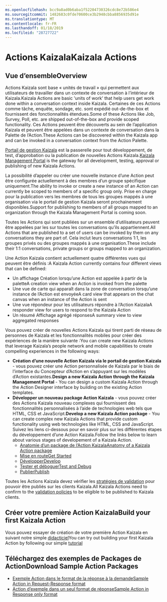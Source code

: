 ```yaml
---
ms.openlocfilehash: bcc9a8ad0b6aba1f52204730326cdc8e72b586e4
ms.sourcegitcommit: 1482683c0fde70600ce3b2948cbba8856935d91e
ms.translationtype: MT
ms.contentlocale: fr-FR
ms.lasthandoff: 01/18/2019
ms.locfileid: "28727722"
---
```

# <a name="kaizala-actions"></a><span data-ttu-id="73b73-101">Actions Kaizala</span><span class="sxs-lookup"><span data-stu-id="73b73-101">Kaizala Actions</span></span>

## <a name="overview"></a><span data-ttu-id="73b73-102">Vue d’ensemble</span><span class="sxs-lookup"><span data-stu-id="73b73-102">Overview</span></span>
<span data-ttu-id="73b73-103">Actions Kaizala sont base « unités de travail » qui permettent aux utilisateurs de travailler dans un contexte de conversation à l’intérieur de Kaizala.</span><span class="sxs-lookup"><span data-stu-id="73b73-103">Kaizala Actions are basic 'units of work' that help users get work done within a conversation context inside Kaizala.</span></span> <span data-ttu-id="73b73-104">Certaines de ces Actions comme tâche, enquête, sondage, etc. sont expédié out-de-the-box et fournissent des fonctionnalités étendues.</span><span class="sxs-lookup"><span data-stu-id="73b73-104">Some of these Actions like Job, Survey, Poll, etc. are shipped out-of-the-box and provide scoped functionality.</span></span> <span data-ttu-id="73b73-105">Ces Actions peuvent être découverts au sein de l’application Kaizala et peuvent être appelées dans un contexte de conversation dans la Palette de l’Action.</span><span class="sxs-lookup"><span data-stu-id="73b73-105">These Actions can be discovered within the Kaizala app and can be invoked in a conversation context from the Action Palette.</span></span> 

<span data-ttu-id="73b73-106">[Portail de gestion Kaizala](https://manage.kaiza.la) est la passerelle pour tout développement, de test, d’approbation ou la publication de nouvelles Actions Kaizala.</span><span class="sxs-lookup"><span data-stu-id="73b73-106">[Kaizala Management Portal](https://manage.kaiza.la) is the gateway for all development, testing, approval or publishing of new Kaizala Actions.</span></span>

<span data-ttu-id="73b73-107">La possibilité d’appeler ou créer une nouvelle instance d’une Action peut être configurée actuellement à des membres d’un groupe spécifique uniquement.</span><span class="sxs-lookup"><span data-stu-id="73b73-107">The ability to invoke or create a new instance of an Action can currently be scoped to members of a specific group only.</span></span> <span data-ttu-id="73b73-108">Prise en charge pour la publication vers les membres de tous les groupes mappés à une organisation via le portail de gestion Kaizala seront prochainement disponibles.</span><span class="sxs-lookup"><span data-stu-id="73b73-108">Support for publishing to members of all groups mapped to an organization through the Kaizala Management Portal is coming soon.</span></span>

<span data-ttu-id="73b73-109">Toutes les Actions qui sont publiées sur un ensemble d’utilisateurs peuvent être appelées par les sur toutes les conversations qu’ils appartiennent.</span><span class="sxs-lookup"><span data-stu-id="73b73-109">All Actions that are published to a set of users can be invoked by them on any conversations they are part of.</span></span> <span data-ttu-id="73b73-110">Cela inclut leurs conversations 1:1, les groupes privés ou des groupes mappés à une organisation.</span><span class="sxs-lookup"><span data-stu-id="73b73-110">These include their 1:1 conversations, private groups or groups mapped to an organization.</span></span>

<span data-ttu-id="73b73-111">Une Action Kaizala contient actuellement quatre différentes vues qui peuvent être définis :</span><span class="sxs-lookup"><span data-stu-id="73b73-111">A Kaizala Action currently contains four different views that can be defined:</span></span>

* <span data-ttu-id="73b73-112">Un affichage Création lorsqu’une Action est appelée à partir de la palette</span><span class="sxs-lookup"><span data-stu-id="73b73-112">A creation view when an Action is invoked from the palette</span></span>
* <span data-ttu-id="73b73-113">Une vue de carte qui apparaît dans la zone de conversation lorsqu’une instance de l’Action est envoyée</span><span class="sxs-lookup"><span data-stu-id="73b73-113">A card view that appears on the chat canvas when an instance of the Action is sent</span></span>
* <span data-ttu-id="73b73-114">Une vue répondeur pour les utilisateurs répondre à l’Action Kaizala</span><span class="sxs-lookup"><span data-stu-id="73b73-114">A responder view for users to respond to the Kaizala Action</span></span>
* <span data-ttu-id="73b73-115">Un résumé Affichage agrégé réponses</span><span class="sxs-lookup"><span data-stu-id="73b73-115">A summary view to view aggregated responses</span></span>

<span data-ttu-id="73b73-116">Vous pouvez créer de nouvelles Actions Kaizala qui tirent parti de réseau de personnes de Kaizala et les fonctionnalités mobiles pour créer des expériences de la manière suivante :</span><span class="sxs-lookup"><span data-stu-id="73b73-116">You can create new Kaizala Actions that leverage Kaizala’s people network and mobile capabilities to create compelling experiences in the following ways:</span></span>

* <span data-ttu-id="73b73-117">**Création d’une nouvelle Action Kaizala via le portail de gestion Kaizala** - vous pouvez créer une Action personnalisée de Kaizala par le biais de l’interface du Concepteur d’Action en s’appuyant sur les modèles d’Action existantes.</span><span class="sxs-lookup"><span data-stu-id="73b73-117">**Design a new Kaizala Action through the Kaizala Management Portal** - You can design a custom Kaizala Action through the Action Designer interface by building on the existing Action templates.</span></span>
* <span data-ttu-id="73b73-118">**Développer un nouveau package Action Kaizala** - vous pouvez créer des Actions Kaizala nouveau complexes qui fournissent des fonctionnalités personnalisées à l’aide de technologies web tels que HTML, CSS et JavaScript.</span><span class="sxs-lookup"><span data-stu-id="73b73-118">**Develop a new Kaizala Action package** - You can create complex new Kaizala Actions that provide custom functionality using web technologies like HTML, CSS and JavaScript.</span></span> <span data-ttu-id="73b73-119">Suivez les liens ci-dessous pour en savoir plus sur les différentes étapes du développement d’une Action Kaizala.</span><span class="sxs-lookup"><span data-stu-id="73b73-119">Follow the links below to learn about various stages of developement of a Kaizala Action.</span></span>
    *   [<span data-ttu-id="73b73-120">Anatomie d’un package de l’Action Kaizala</span><span class="sxs-lookup"><span data-stu-id="73b73-120">Anatomy of a Kaizala Action package</span></span>](anatomy.md)
    *   [<span data-ttu-id="73b73-121">Mise en route</span><span class="sxs-lookup"><span data-stu-id="73b73-121">Get Started</span></span>](get_started.md)
    *   [<span data-ttu-id="73b73-122">Développer</span><span class="sxs-lookup"><span data-stu-id="73b73-122">Develop</span></span>](develop.md)
    *   [<span data-ttu-id="73b73-123">Tester et déboguer</span><span class="sxs-lookup"><span data-stu-id="73b73-123">Test and Debug</span></span>](test.md)
    *   [<span data-ttu-id="73b73-124">Publier</span><span class="sxs-lookup"><span data-stu-id="73b73-124">Publish</span></span>](publish.md)

<span data-ttu-id="73b73-125">Toutes les Actions Kaizala devez vérifier les [stratégies de validation](validation.md) pour pouvoir être publiés sur les clients Kaizala.</span><span class="sxs-lookup"><span data-stu-id="73b73-125">All Kaizala Actions need to confirm to the [validation policies](validation.md) to be eligible to be published to Kaizala clients.</span></span>

## <a name="build-your-first-kaizala-action"></a><span data-ttu-id="73b73-126">Créer votre première Action Kaizala</span><span class="sxs-lookup"><span data-stu-id="73b73-126">Build your first Kaizala Action</span></span>

<span data-ttu-id="73b73-127">Vous pouvez essayer de création de votre première Action Kaizala en suivant notre simple [didacticiel](tutorial.md)</span><span class="sxs-lookup"><span data-stu-id="73b73-127">You can try out building your first Kaizala Action by following our simple [tutorial](tutorial.md)</span></span>

## <a name="download-sample-action-packages"></a><span data-ttu-id="73b73-128">Téléchargez des exemples de Packages de Action</span><span class="sxs-lookup"><span data-stu-id="73b73-128">Download Sample Action Packages</span></span>

*  [<span data-ttu-id="73b73-129">Exemple Action dans le format de la réponse à la demande</span><span class="sxs-lookup"><span data-stu-id="73b73-129">Sample Action in Request-Response format</span></span>](https://github.com/Microsoft/kaizala-docs-preview/blob/master/kaizala/platform/v1/docs/actions/Sample%20Request-Response%20Action.zip)
*  [<span data-ttu-id="73b73-130">Action d’exemple dans un seul format de réponse</span><span class="sxs-lookup"><span data-stu-id="73b73-130">Sample Action in Response only format</span></span>](https://github.com/Microsoft/kaizala-docs-preview/blob/master/kaizala/platform/v1/docs/actions/Sample%20Response%20Action.zip)
